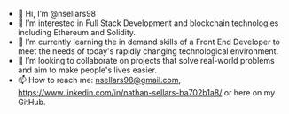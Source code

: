- 👋 Hi, I’m @nsellars98
- 👀 I’m interested in Full Stack Development and blockchain technologies including Ethereum and Solidity.
- 🌱 I’m currently learning the in demand skills of a Front End Developer to meet the needs of today's rapidly changing technological environment.
- 💞️ I’m looking to collaborate on projects that solve real-world problems and aim to make people's lives easier.
- 📫 How to reach me: nsellars98@gmail.com, https://www.linkedin.com/in/nathan-sellars-ba702b1a8/ or here on my GitHub.
